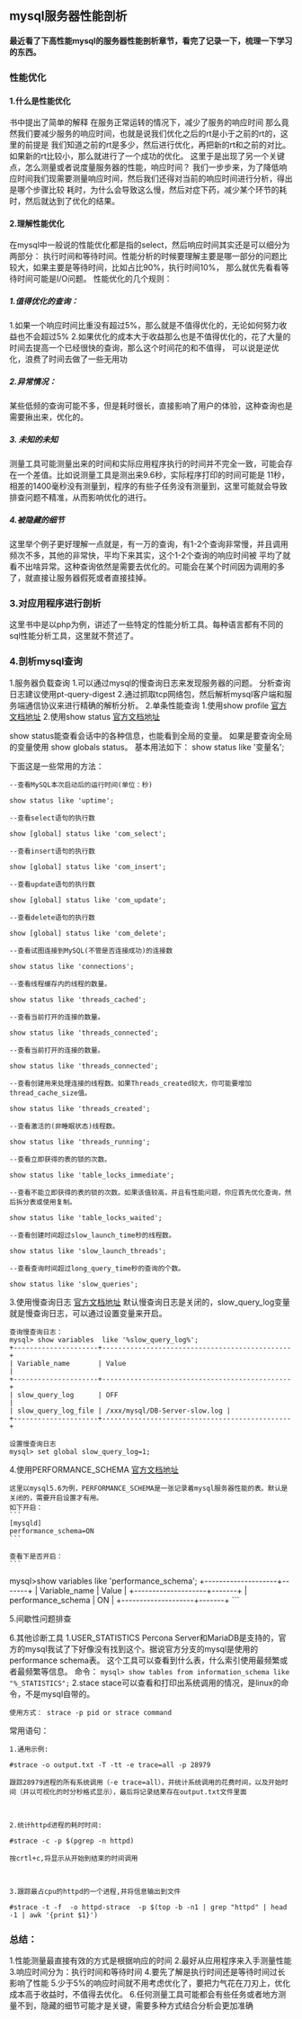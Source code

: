 ## mysql服务器性能剖析

#### 最近看了下高性能mysql的服务器性能剖析章节，看完了记录一下，梳理一下学习的东西。

### 性能优化
#### 1.什么是性能优化
书中提出了简单的解释 在服务正常运转的情况下，减少了服务的响应时间
那么竟然我们要减少服务的响应时间，也就是说我们优化之后的rt是小于之前的rt的，这里的前提是
我们知道之前的rt是多少，然后进行优化，再把新的rt和之前的对比。如果新的rt比较小，那么就进行了一个成功的优化。
这里于是出现了另一个关键点，怎么测量或者说度量服务器的性能，响应时间？
我们一步步来，为了降低响应时间我们现需要测量响应时间，然后我们还得对当前的响应时间进行分析，得出是哪个步骤比较
耗时，为什么会导致这么慢，然后对症下药，减少某个环节的耗时，然后就达到了优化的结果。

#### 2.理解性能优化
在mysql中一般说的性能优化都是指的select，然后响应时间其实还是可以细分为两部分：
执行时间和等待时间。性能分析的时候要理解主要是哪一部分的问题比较大，如果主要是等待时间，比如占比90%，执行时间10%，
那么就优先看看等待时间可能是I/O问题。
性能优化的几个规则：
##### 1.值得优化的查询：
1.如果一个响应时间比重没有超过5%，那么就是不值得优化的，无论如何努力收益也不会超过5%
2.如果优化的成本大于收益那么也是不值得优化的，花了大量的时间去提高一个已经很快的查询，那么这个时间花的和不值得，
可以说是逆优化，浪费了时间去做了一些无用功
##### 2.异常情况：
某些低频的查询可能不多，但是耗时很长，直接影响了用户的体验，这种查询也是需要揪出来，优化的。
##### 3. 未知的未知
测量工具可能测量出来的时间和实际应用程序执行的时间并不完全一致，可能会存在一个差值。比如说测量工具是测出来9.6秒，实际程序打印的时间可能是
11秒，相差的1400毫秒没有测量到，程序的有些子任务没有测量到，这里可能就会导致排查问题不精准，从而影响优化的进行。
##### 4.被隐藏的细节
这里举个例子更好理解一点就是，有一万的查询，有1-2个查询非常慢，并且调用频次不多，其他的非常快，平均下来其实，这个1-2个查询的响应时间被
平均了就看不出啥异常。这种查询依然是需要去优化的。可能会在某个时间因为调用的多了，就直接让服务器假死或者直接挂掉。

### 3.对应用程序进行剖析
这里书中是以php为例，讲述了一些特定的性能分析工具。每种语言都有不同的sql性能分析工具，这里就不赘述了。

### 4.剖析mysql查询
1.服务器负载查询
  1.可以通过mysql的慢查询日志来发现服务器的问题。
    分析查询日志建议使用pt-query-digest
  2.通过抓取tcp网络包，然后解析mysql客户端和服务端通信协议来进行精确的解析分析。
2.单条性能查询
  1.使用show profile
  [官方文档地址](https://dev.mysql.com/doc/refman/5.6/en/show-profile.html)
  2.使用show status
  [官方文档地址](https://dev.mysql.com/doc/refman/5.6/en/server-status-variables.html)

  show status能查看会话中的各种信息，也能看到全局的变量。
  如果是要查询全局的变量使用 show globals status。
  基本用法如下：
  show status like '变量名';

  下面这是一些常用的方法：
  ```
  --查看MySQL本次启动后的运行时间(单位：秒)

show status like 'uptime';

--查看select语句的执行数

show [global] status like 'com_select';

--查看insert语句的执行数

show [global] status like 'com_insert';

--查看update语句的执行数

show [global] status like 'com_update';

--查看delete语句的执行数

show [global] status like 'com_delete';

--查看试图连接到MySQL(不管是否连接成功)的连接数

show status like 'connections';

--查看线程缓存内的线程的数量。

show status like 'threads_cached';

--查看当前打开的连接的数量。

show status like 'threads_connected';

--查看当前打开的连接的数量。

show status like 'threads_connected';

--查看创建用来处理连接的线程数。如果Threads_created较大，你可能要增加thread_cache_size值。

show status like 'threads_created';

--查看激活的(非睡眠状态)线程数。

show status like 'threads_running';

--查看立即获得的表的锁的次数。

show status like 'table_locks_immediate';

--查看不能立即获得的表的锁的次数。如果该值较高，并且有性能问题，你应首先优化查询，然后拆分表或使用复制。

show status like 'table_locks_waited';

--查看创建时间超过slow_launch_time秒的线程数。

show status like 'slow_launch_threads';

--查看查询时间超过long_query_time秒的查询的个数。

show status like 'slow_queries';
  ```
  3.使用慢查询日志
  [官方文档地址](https://dev.mysql.com/doc/refman/5.6/en/slow-query-log.html)
  默认慢查询日志是关闭的，slow_query_log变量就是慢查询日志，可以通过设置变量来开启。
  ```
  查询慢查询日志：
  mysql> show variables  like '%slow_query_log%';
+---------------------+-----------------------------------------------+
| Variable_name       | Value                                         |
+---------------------+-----------------------------------------------+
| slow_query_log      | OFF                                           |
| slow_query_log_file | /xxx/mysql/DB-Server-slow.log |
+---------------------+-----------------------------------------------+
  ```
  ```
  设置慢查询日志
  mysql> set global slow_query_log=1;
  ```
  4.使用PERFORMANCE_SCHEMA
  [官方文档地址](https://dev.mysql.com/doc/refman/5.6/en/performance-schema-system-variables.html)

    这里以mysql5.6为例，PERFORMANCE_SCHEMA是一张记录着mysql服务器性能的表。默认是关闭的，需要开启设置才有用。
    如下开启：
    ```
    [mysqld]
    performance_schema=ON
    ```

    查看下是否开启：
    ```
mysql>show variables like 'performance_schema';
+--------------------+-------+
| Variable_name      | Value |
+--------------------+-------+
| performance_schema | ON    |
+--------------------+-------+
    ```

5.间歇性问题排查

6.其他诊断工具
  1.USER_STATISTICS
    Percona Server和MariaDB是支持的，官方的mysql我试了下好像没有找到这个。据说官方分支的mysql是使用的performance
    schema表。
     这个工具可以查看到什么表，什么索引使用最频繁或者最频繁等信息。
     命令：
    ```
    mysql> show tables from information_schema like "%_STATISTICS";
    ```
  2.stace
  stace可以查看和打印出系统调用的情况，是linux的命令，不是mysql自带的。
  ```
  使用方式： strace -p pid or strace command
  ```
  常用语句：
  ```
  1.通用示例:

#strace -o output.txt -T -tt -e trace=all -p 28979

跟踪28979进程的所有系统调用（-e trace=all），并统计系统调用的花费时间，以及开始时间（并以可视化的时分秒格式显示），最后将记录结果存在output.txt文件里面



2.统计httpd进程的耗时时间:

#strace -c -p $(pgrep -n httpd)

按crtl+c,将显示从开始到结束的时间调用



3.跟踪最占cpu的httpd的一个进程,并将信息输出到文件

#strace -t -f  -o httpd-strace  -p $(top -b -n1 | grep "httpd" | head -1 | awk '{print $1}')
  ```

  ### 总结：
  1.性能测量最直接有效的方式是根据响应的时间
  2.最好从应用程序来入手测量性能
  3.响应时间分为：执行时间和等待时间
  4.要先了解是执行时间还是等待时间过长影响了性能
  5.少于5%的响应时间就不用考虑优化了，要把力气花在刀刃上，优化成本高于收益时，不值得去优化。
  6.任何测量工具可能都会有些任务或者地方测量不到，隐藏的细节可能才是关键，需要多种方式结合分析会更加准确
